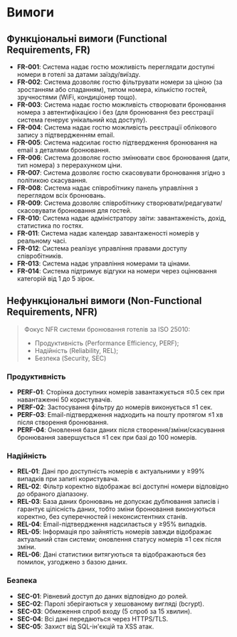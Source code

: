 # Вимоги

## Функціональні вимоги (Functional Requirements, FR)

- **FR-001**: Система надає гостю можливість переглядати доступні номери в готелі за датами заїзду/виїзду.  
- **FR-002**: Система дозволяє гостю фільтрувати номери за ціною (за зростанням або спаданням), типом номера, кількістю гостей, зручностями (WiFi, кондиціонер тощо).  
- **FR-003**: Система надає гостю можливість створювати бронювання номера з автентифікацією і без (для бронювання без реєстрації система генерує унікальний код доступу).  
- **FR-004**: Система надає гостю можливість реєстрації облікового запису з підтвердженням email.
- **FR-005**: Система надсилає гостю підтвердження бронювання на email з деталями бронювання. 
- **FR-006**: Система дозволяє гостю змінювати своє бронювання (дати, тип номера) з перерахунком ціни. 
- **FR-007**: Система дозволяє гостю скасовувати бронювання згідно з політикою скасування. 
- **FR-008**: Система надає співробітнику панель управління з переглядом всіх бронювань. 
- **FR-009**: Система дозволяє співробітнику створювати/редагувати/скасовувати бронювання для гостей.
- **FR-010**: Система надає адміністратору звіти: завантаженість, дохід, статистика по гостях. 
- **FR-011**: Система надає календар завантаженості номерів у реальному часі. 
- **FR-012**: Система реалізує управління правами доступу співробітників.
- **FR-013**: Система надає управління номерами та цінами.
- **FR-014**: Система підтримує відгуки на номери через оцінювання категорій від 1 до 5 зірок.


## Нефункціональні вимоги (Non-Functional Requirements, NFR)

> Фокус NFR системи бронювання готелів за ISO 25010: 
> - Продуктивність (Performance Efficiency, PERF); 
> - Надійність (Reliability, REL);
> - Безпека (Security, SEC)

### Продуктивність 
- **PERF-01**: Сторінка доступних номерів завантажується ≤0.5 сек при навантаженні 50 користувачів.  
- **PERF-02**: Застосування фільтру до номерів виконується ≤1 сек.  
- **PERF-03**: Email-підтвердження надходить на пошту протягом ≤1 хв після створення бронювання.  
- **PERF-04**: Оновлення бази даних після створення/зміни/скасування бронювання завершується ≤1 сек при базі до 100 номерів.  

### Надійність
- **REL-01**: Дані про доступність номерів є актуальними у ≥99% випадків при запиті користувача.  
- **REL-02**: Фільтр коректно відображає всі доступні номери відповідно до обраного діапазону.  
- **REL-03**: База даних бронювань не допускає дублювання записів і гарантує цілісність даних, тобто зміни бронювання виконуються коректно, без суперечностей і неконсистентних станів. 
- **REL-04**: Email-підтвердження надсилається у ≥95% випадків.  
- **REL-05**: Інформація про зайнятість номерів завжди відображає актуальний стан системи; оновлення статусу номерів ≤1 сек після зміни.
- **REL-06**: Дані статистики витягуються та відображаються без помилок, узгоджено з базою даних.  

### Безпека
- **SEC-01**: Рівневий доступ до даних відповідно до ролей.
- **SEC-02**: Паролі зберігаються у хешованому вигляді (bcrypt).
- **SEC-03**: Обмеження спроб входу (5 спроб за 15 хвилин).
- **SEC-04**: Всі дані передаються через HTTPS/TLS.
- **SEC-05**: Захист від SQL-ін'єкцій та XSS атак.